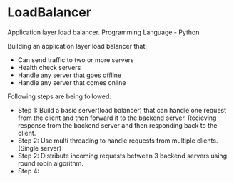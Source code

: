 # LoadBalancer
Application layer load balancer.
Programming Language - Python

Building an application layer load balancer that:
- Can send traffic to two or more servers
- Health check servers
- Handle any server that goes offline
- Handle any server that comes online

Following steps are being followed:
- Step 1: Build a basic server(load balancer) that can handle one request from the client and then forward it to the backend server. Recieving response from the backend server and then responding back to the client.
- Step 2: Use multi threading to handle requests from multiple clients.(Single server)
- Step 2: Distribute incoming requests between 3 backend servers using round robin algorithm.
- Step 4: 
